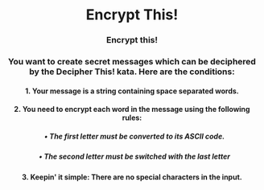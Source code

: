 <div align = 'center'>

# Encrypt This!

</div>

<div align = 'center'>

<h3>Encrypt this!</h3>
<h3>You want to create secret messages which can be deciphered by the Decipher This! kata. Here are the conditions:</h3>

<h4>1.&nbsp;Your message is a string containing space separated words.</h4>
<h4>2.&nbsp;You need to encrypt each word in the message using the following rules:</h4>
<h5>&nbsp;&nbsp;&nbsp;•&nbsp;The first letter must be converted to its ASCII code.</h5>
<h5>&nbsp;&nbsp;&nbsp;•&nbsp;The second letter must be switched with the last letter</h5>
<h4>3.&nbsp;Keepin' it simple: There are no special characters in the input.</h4>

</div>
